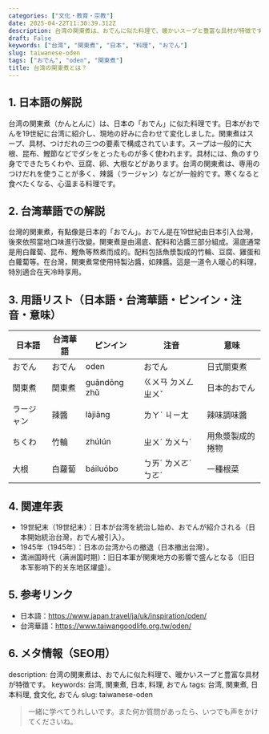 ```yaml
---
categories: ["文化・教育・宗教"]
date: 2025-04-22T11:30:39.312Z
description: 台湾の関東煮は、おでんに似た料理で、暖かいスープと豊富な具材が特徴です。
draft: False
keywords: ["台湾", "関東煮", "日本", "料理", "おでん"]
slug: taiwanese-oden
tags: ["おでん", "oden", "関東煮"]
title: 台湾の関東煮とは？
---
```




## 1. 日本語の解説
台湾の関東煮（かんとんに）は、日本の「おでん」に似た料理です。日本がおでんを19世紀に台湾に紹介し、現地の好みに合わせて変化しました。関東煮はスープ、具材、つけだれの三つの要素で構成されています。スープは一般的に大根、昆布、鰹節などでダシをとったものが多く使われます。具材には、魚のすり身でできたちくわや、豆腐、卵、大根などがあります。台湾の関東煮は、専用のつけだれを使うことが多く、辣醤（ラージャン）などが一般的です。寒くなると食べたくなる、心温まる料理です。

## 2. 台湾華語での解説
台灣的関東煮，有點像是日本的「おでん」。おでん是在19世紀由日本引入台灣，後來依照當地口味進行改變。関東煮是由湯底、配料和沾醬三部分組成。湯底通常是用白蘿蔔、昆布、鰹魚等熬煮而成的。配料包括魚漿製成的竹輪、豆腐、雞蛋和白蘿蔔等。在台灣，関東煮常使用特製沾醬，如辣醬。這是一道令人暖心的料理，特別適合在天冷時享用。

## 3. 用語リスト（日本語・台湾華語・ピンイン・注音・意味）
| 日本語   | 台湾華語 | ピンイン     | 注音     | 意味           |
|----------|----------|--------------|----------|----------------|
| おでん   | おでん   | oden         | おでん   | 日式關東煮     |
| 関東煮   | 関東煮   | guāndōng zhǔ | ㄍㄨㄢ ㄉㄨㄥ ㄓㄨˇ | 日本的おでん    |
| ラージャン | 辣醬   | làjiāng      | ㄌㄚˋ ㄐㄧㄤ | 辣味調味醬     |
| ちくわ   | 竹輪     | zhúlún       | ㄓㄨˊ ㄌㄨㄣˊ | 用魚漿製成的捲物  |
| 大根     | 白蘿蔔   | báiluóbo    | ㄅㄞˊ ㄌㄨㄛˊ ㄅㄛˊ | 一種根菜         |

## 4. 関連年表
- 19世紀末（19世纪末）：日本が台湾を統治し始め、おでんが紹介される（日本開始統治台灣，おでん被引入）。
- 1945年（1945年）：日本の台湾からの撤退（日本撤出台灣）。
- 満洲国時代（满洲国时期）：旧日本軍が関東地方の影響で盛んとなる（旧日本军影响下的关东地区燿盛）。
  
## 5. 参考リンク
- 日本語：https://www.japan.travel/ja/uk/inspiration/oden/
- 台湾華語：https://www.taiwangoodlife.org.tw/oden/

## 6. メタ情報（SEO用）
description: 台湾の関東煮は、おでんに似た料理で、暖かいスープと豊富な具材が特徴です。
keywords: 台湾, 関東煮, 日本, 料理, おでん
tags: 台湾, 関東煮, 日本料理, 食文化, おでん
slug: taiwanese-oden

>一緒に学べてうれしいです。また何か質問があったら、いつでも声をかけてくださいね。